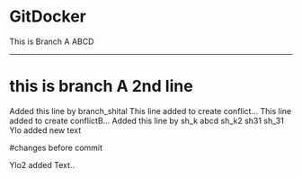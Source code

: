 # GitDocker
This is Branch A
ABCD

**************

this is branch A 2nd line
=======
Added this line by branch_shital
This line added to create conflict...
This line added to create conflictB...
Added this line by sh_k
abcd
sh_k2
sh31
sh_31
Ylo added new text

#changes before commit

Ylo2 added Text..

